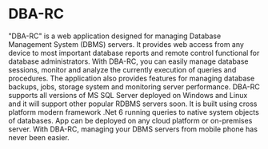 # DBA-RC
"DBA-RC" is a web application designed for managing Database Management System (DBMS) servers. It provides web access from any device to most important database reports and remote control functional for database administrators.
With DBA-RC, you can easily manage database sessions, monitor and analyze the currently execution of queries and procedures. The application also provides features for managing database backups, jobs, storage system and monitoring server performance. DBA-RC supports all versions of MS SQL Server deployed on Windows and Linux and it will support other popular RDBMS servers soon.
It is built using cross platform modern framework .Net 6 running queries to native system objects of databases. App can be deployed on any cloud platform or on-premises server. 
With DBA-RC, managing your DBMS servers from mobile phone has never been easier.
 
